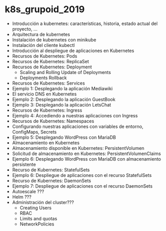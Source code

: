 # k8s_grupoid_2019

* Introducción a kubernetes: características, historia, estado actual del proyecto, ...
* Arquitectura de kubernetes
* Instalación de kubernetes con minikube
* Instalación del cliente kubectl
* Introducción al despliegue de aplicaciones en Kubernetes
* Recursos de Kubernetes: Pods
* Recursos de Kubernetes: ReplicaSet
* Recursos de Kubernetes: Deployment
    * Scaling and Rolling Update of Deployments
    * Deployments Rollback
* Recursos de Kubernetes: Services
* Ejemplo 1: Desplegando la aplicación Mediawiki
* El servicio DNS en Kubernetes
* Ejemplo 2: Desplegando la aplicación GuestBook 
* Ejemplo 3: Desplegando la aplicación LetsChat
* Recursos de Kubernetes: Ingress
* Ejemplo 4: Accediendo a nuestras aplicaciones con Ingress
* Recursos de Kubernetes: Namespaces
* Configurando nuestras aplicaciones con variables de entorno, ConfigMaps, Secrets
* Ejemplo 5: Desplegando WordPress con MariaDB
* Almacenamiento en Kubernetes
* Almacenamiento disponible en Kubernetes: PersistentVolumen
* Solicitud de almacenamiento en Kubernetes: PersistentVolumenClaims
* Ejemplo 6: Desplegando WordPress con MariaDB con almacenamiento persistente
* Recurso de Kubernetes: StatefulSets
* Ejemplo 6: Despliegue de aplicaciones con el recurso StatefulSets
* Recurso de Kubernetes: DaemonSets
* Ejemplo 7: Despliegue de aplicaciones con el recurso DaemonSets
* Autoescale ???
* Helm ???
* Administración del cluster???
    * Creating Users
    * RBAC
    * Limits and quotas
    * NetworkPolicies

